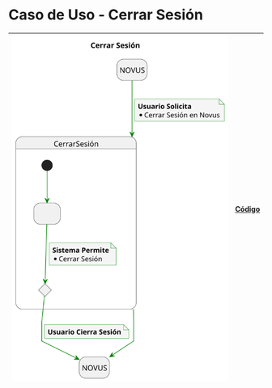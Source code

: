 # Caso de Uso - Cerrar Sesión

|![Diagrama de Clases](/documentos/imagenes/casos_de_uso/usuario/cerrar_sesion.svg)|[Código](/casos_de_uso/casos_de_uso/usuarios/cerrar_sesion/cerrar_sesion.puml)|
|---|---|